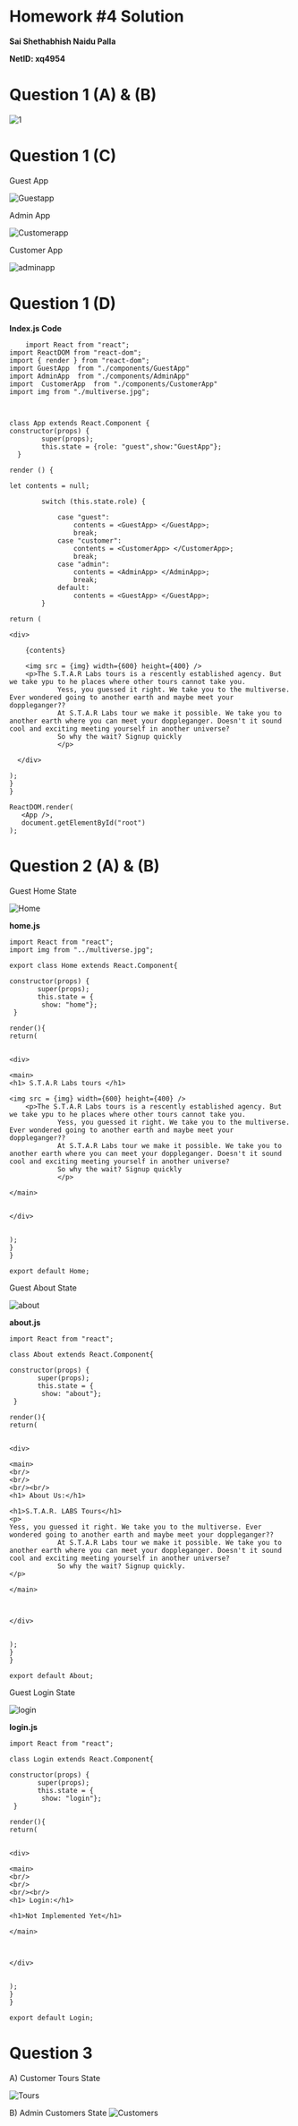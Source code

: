 # Homework #4 Solution

**Sai Shethabhish Naidu Palla**

**NetID: xq4954**

# Question 1 (A) & (B)

![1](images/1.png)

# Question 1 (C)

Guest App

![Guestapp](images/2.png)
 
Admin App

![Customerapp](images/3.png)

Customer App

![adminapp](images/4.png)

# Question 1 (D)

**Index.js Code**

		import React from "react";
	import ReactDOM from "react-dom";
	import { render } from "react-dom";
	import GuestApp  from "./components/GuestApp"
	import AdminApp  from "./components/AdminApp"
	import  CustomerApp  from "./components/CustomerApp"
	import img from "./multiverse.jpg";



	class App extends React.Component {
	constructor(props) {
	        super(props);
	        this.state = {role: "guest",show:"GuestApp"};
	  }

	render () {

	let contents = null;

	        switch (this.state.role) {

	            case "guest":
	                contents = <GuestApp> </GuestApp>;
	                break;
	            case "customer":
	                contents = <CustomerApp> </CustomerApp>;
	                break;
	            case "admin":
	                contents = <AdminApp> </AdminApp>;
	                break;
	            default:
	                contents = <GuestApp> </GuestApp>;
	        }

	return (

	<div>

	    {contents}

	    <img src = {img} width={600} height={400} />
	    <p>The S.T.A.R Labs tours is a rescently established agency. But we take ypu to he places where other tours cannot take you.
				Yess, you guessed it right. We take you to the multiverse. Ever wondered going to another earth and maybe meet your doppleganger??
				At S.T.A.R Labs tour we make it possible. We take you to another earth where you can meet your doppleganger. Doesn't it sound cool and exciting meeting yourself in another universe?
				So why the wait? Signup quickly
				</p>

	  </div>

	);
	}
	}

	ReactDOM.render(
	   <App />,
	   document.getElementById("root")
	);


# Question 2 (A) & (B)

Guest Home State

![Home](images/5.png)

**home.js**

	import React from "react";
	import img from "../multiverse.jpg";

	export class Home extends React.Component{

	constructor(props) {
	       super(props);
	       this.state = {
	        show: "home"};
	 }

	render(){
	return(


	<div>

	<main>
	<h1> S.T.A.R Labs tours </h1>

	<img src = {img} width={600} height={400} />
	    <p>The S.T.A.R Labs tours is a rescently established agency. But we take ypu to he places where other tours cannot take you.
				Yess, you guessed it right. We take you to the multiverse. Ever wondered going to another earth and maybe meet your doppleganger??
				At S.T.A.R Labs tour we make it possible. We take you to another earth where you can meet your doppleganger. Doesn't it sound cool and exciting meeting yourself in another universe?
				So why the wait? Signup quickly
				</p>

	</main>


	</div>


	);
	}
	}

	export default Home;

Guest About State

![about](images/6.png)


**about.js**

	import React from "react";

	class About extends React.Component{

	constructor(props) {
	       super(props);
	       this.state = {
	        show: "about"};
	 }

	render(){
	return(


	<div>

	<main>
	<br/>
	<br/>
	<br/><br/>
	<h1> About Us:</h1>

	<h1>S.T.A.R. LABS Tours</h1>
	<p>
	Yess, you guessed it right. We take you to the multiverse. Ever wondered going to another earth and maybe meet your doppleganger??
				At S.T.A.R Labs tour we make it possible. We take you to another earth where you can meet your doppleganger. Doesn't it sound cool and exciting meeting yourself in another universe?
				So why the wait? Signup quickly.
	</p>

	</main>

	 

	</div>


	);
	}
	}

	export default About;

Guest Login State

![login](images/7.png)

**login.js**

	import React from "react";

	class Login extends React.Component{

	constructor(props) {
	       super(props);
	       this.state = {
	        show: "login"};
	 }

	render(){
	return(


	<div>

	<main>
	<br/>
	<br/>
	<br/><br/>
	<h1> Login:</h1>

	<h1>Not Implemented Yet</h1>

	</main>

	 

	</div>


	);
	}
	}

	export default Login;

# Question 3

A) Customer Tours State

![Tours](images/9.png)


B) Admin Customers State
![Customers](images/8.png)
